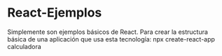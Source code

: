 # React-Ejemplos
Simplemente son ejemplos básicos de React.
Para crear la estructura básica de una aplicación que usa esta tecnología:
npx create-react-app calculadora
